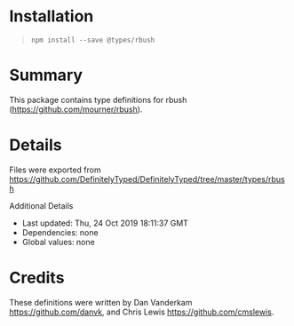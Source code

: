 # Installation
> `npm install --save @types/rbush`

# Summary
This package contains type definitions for rbush (https://github.com/mourner/rbush).

# Details
Files were exported from https://github.com/DefinitelyTyped/DefinitelyTyped/tree/master/types/rbush

Additional Details
 * Last updated: Thu, 24 Oct 2019 18:11:37 GMT
 * Dependencies: none
 * Global values: none

# Credits
These definitions were written by Dan Vanderkam <https://github.com/danvk>, and Chris Lewis <https://github.com/cmslewis>.
